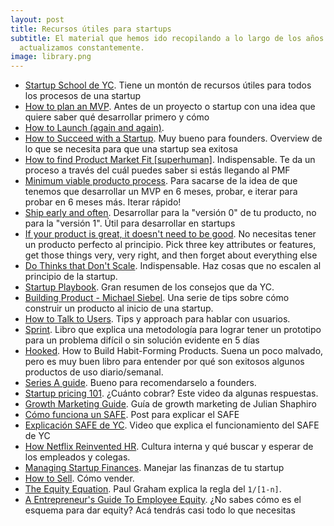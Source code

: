 ```yaml
---
layout: post
title: Recursos útiles para startups
subtitle: El material que hemos ido recopilando a lo largo de los años. Lo
  actualizamos constantemente.
image: library.png
---
```

- [Startup School de YC](https://www.startupschool.org/latest). Tiene un montón de recursos útiles para todos los procesos de una startup
- [How to plan an MVP](https://www.youtube.com/watch?v=1hHMwLxN6EM&t=1228s). Antes de un proyecto o startup con una idea que quiere saber qué desarrollar primero y cómo
- [How to Launch (again and again)](https://www.youtube.com/watch?v=3xU050kMbHM).
- [How to Succeed with a Startup](https://www.youtube.com/watch?v=0lJKucu6HJc). Muy bueno para founders. Overview de lo que se necesita para que una startup sea exitosa
- [How to find Product Market Fit [superhuman]](https://bit.ly/2YHZWt6). Indispensable. Te da un proceso a través del cuál puedes saber si estás llegando al PMF
- [Minimum viable producto process](https://blog.ycombinator.com/minimum-viable-product-process/). Para sacarse de la idea de que tenemos que desarrollar un MVP en 6 meses, probar, e iterar para probar en 6 meses más. Iterar rápido!
- [Ship early and often](https://blog.ycombinator.com/tips-ship-early-and-often/). Desarrollar para la "versión 0" de tu producto, no para la "versión 1". Útil para desarrollar en startups
- [If your product is great, it doesn't need to be good](https://bit.ly/2AJAL1e). No necesitas tener un producto perfecto al principio. Pick three key attributes or features, get those things very, very right, and then forget about everything else
- [Do Thinks that Don't Scale](http://paulgraham.com/ds.html). Indispensable. Haz cosas que no escalen al principio de la startup.
- [Startup Playbook](https://playbook.samaltman.com/). Gran resumen de los consejos que da YC.
- [Building Product - Michael Siebel](https://www.youtube.com/watch?v=C27RVio2rOs&feature=youtu.be). Una serie de tips sobre cómo construir un producto al inicio de una startup.
- [How to Talk to Users](https://www.youtube.com/watch?v=MT4Ig2uqjTc). Tips y approach para hablar con usuarios.
- [Sprint](https://www.amazon.com/Sprint-Solve-Problems-Test-Ideas/dp/1442397683). Libro que explica una metodología para lograr tener un prototipo para un problema difícil o sin solución evidente en 5 días
- [Hooked](https://amzn.to/3hHBFwa). How to Build Habit-Forming Products. Suena un poco malvado, pero es muy buen libro para entender por qué son exitosos algunos productos de uso diario/semanal.
- [Series A guide](https://www.ycombinator.com/resources/series-a-guide). Bueno para recomendarselo a founders.
- [Startup pricing 101](https://youtu.be/jwXlo9gy_k4). ¿Cuánto cobrar? Este video da algunas respuestas.
- [Growth Marketing Guide](https://www.julian.com/guide/growth/intro). Guía de growth marketing de Julian Shaphiro
- [Cómo funciona un SAFE](https://blog.platan.us/safe-qu%C3%A9-es-y-c%C3%B3mo-funciona-36d0dea7068f). Post para explicar el SAFE
- [Explicación SAFE de YC](https://www.youtube.com/watch?v=Dk6JNTDec9I). Video que explica el funcionamiento del SAFE de YC
- [How Netflix Reinvented HR](https://hbr.org/2014/01/how-netflix-reinvented-hr). Cultura interna y qué buscar y esperar de los empleados y colegas.
- [Managing Startup Finances](https://www.youtube.com/watch?v=LBC16jhiwak&feature=emb_title). Manejar las finanzas de tu startup
- [How to Sell](https://www.youtube.com/watch?v=xZi4kTJG-LE). Cómo vender.
- [The Equity Equation](http://paulgraham.com/equity.html). Paul Graham explica la regla del `1/[1-n]`.
- [A Entrepreneur's Guide To Employee Equity](https://bit.ly/2N9Gq3e). ¿No sabes cómo es el esquema para dar equity? Acá tendrás casi todo lo que necesitas
